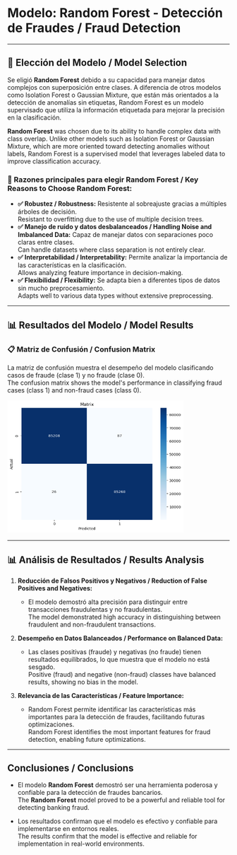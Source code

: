 # **Modelo: Random Forest - Detección de Fraudes / Fraud Detection**

---

## **📌 Elección del Modelo / Model Selection**
Se eligió **Random Forest** debido a su capacidad para manejar datos complejos con superposición entre clases. A diferencia de otros modelos como Isolation Forest o Gaussian Mixture, que están más orientados a la detección de anomalías sin etiquetas, Random Forest es un modelo supervisado que utiliza la información etiquetada para mejorar la precisión en la clasificación.

**Random Forest** was chosen due to its ability to handle complex data with class overlap. Unlike other models such as Isolation Forest or Gaussian Mixture, which are more oriented toward detecting anomalies without labels, Random Forest is a supervised model that leverages labeled data to improve classification accuracy.

### **🔹 Razones principales para elegir Random Forest / Key Reasons to Choose Random Forest:**
- **✅ Robustez / Robustness:** Resistente al sobreajuste gracias a múltiples árboles de decisión.  
  Resistant to overfitting due to the use of multiple decision trees.
- **✅ Manejo de ruido y datos desbalanceados / Handling Noise and Imbalanced Data:** Capaz de manejar datos con separaciones poco claras entre clases.  
  Can handle datasets where class separation is not entirely clear.
- **✅ Interpretabilidad / Interpretability:** Permite analizar la importancia de las características en la clasificación.  
  Allows analyzing feature importance in decision-making.
- **✅ Flexibilidad / Flexibility:** Se adapta bien a diferentes tipos de datos sin mucho preprocesamiento.  
  Adapts well to various data types without extensive preprocessing.

---

## **📊 Resultados del Modelo / Model Results**

### **📋 Matriz de Confusión / Confusion Matrix**
La matriz de confusión muestra el desempeño del modelo clasificando casos de fraude (clase 1) y no fraude (clase 0).  
The confusion matrix shows the model's performance in classifying fraud cases (class 1) and non-fraud cases (class 0).

<img src="https://github.com/RicardoRobledo/CreditCardFraudDetector/blob/main/matrix.png" alt="Matriz de Confusión / Confusion Matrix" width="400" height="300">

---

## **📊 Análisis de Resultados / Results Analysis**

1. **Reducción de Falsos Positivos y Negativos / Reduction of False Positives and Negatives:**
   - El modelo demostró alta precisión para distinguir entre transacciones fraudulentas y no fraudulentas.  
     The model demonstrated high accuracy in distinguishing between fraudulent and non-fraudulent transactions.

2. **Desempeño en Datos Balanceados / Performance on Balanced Data:**
   - Las clases positivas (fraude) y negativas (no fraude) tienen resultados equilibrados, lo que muestra que el modelo no está sesgado.  
     Positive (fraud) and negative (non-fraud) classes have balanced results, showing no bias in the model.

3. **Relevancia de las Características / Feature Importance:**
   - Random Forest permite identificar las características más importantes para la detección de fraudes, facilitando futuras optimizaciones.  
     Random Forest identifies the most important features for fraud detection, enabling future optimizations.

---

## **Conclusiones / Conclusions**
- El modelo **Random Forest** demostró ser una herramienta poderosa y confiable para la detección de fraudes bancarios.  
  The **Random Forest** model proved to be a powerful and reliable tool for detecting banking fraud.

- Los resultados confirman que el modelo es efectivo y confiable para implementarse en entornos reales.  
  The results confirm that the model is effective and reliable for implementation in real-world environments.
